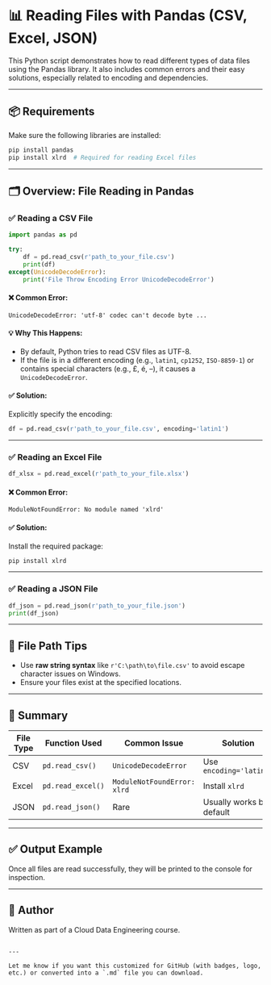 # 📊 Reading Files with Pandas (CSV, Excel, JSON)

This Python script demonstrates how to read different types of data files using the Pandas library. It also includes common errors and their easy solutions, especially related to encoding and dependencies.

---

## 📦 Requirements

Make sure the following libraries are installed:

```bash
pip install pandas
pip install xlrd  # Required for reading Excel files
```

---

## 🗂️ Overview: File Reading in Pandas

### ✅ Reading a CSV File

```python
import pandas as pd

try:
    df = pd.read_csv(r'path_to_your_file.csv')
    print(df)
except(UnicodeDecodeError):
    print('File Throw Encoding Error UnicodeDecodeError')
```

#### ❌ Common Error:

```
UnicodeDecodeError: 'utf-8' codec can't decode byte ...
```

#### 💡 Why This Happens:

- By default, Python tries to read CSV files as UTF-8.
- If the file is in a different encoding (e.g., `latin1`, `cp1252`, `ISO-8859-1`) or contains special characters (e.g., £, é, –), it causes a `UnicodeDecodeError`.

#### ✅ Solution:

Explicitly specify the encoding:

```python
df = pd.read_csv(r'path_to_your_file.csv', encoding='latin1')
```

---

### ✅ Reading an Excel File

```python
df_xlsx = pd.read_excel(r'path_to_your_file.xlsx')
```

#### ❌ Common Error:

```
ModuleNotFoundError: No module named 'xlrd'
```

#### ✅ Solution:

Install the required package:

```bash
pip install xlrd
```

---

### ✅ Reading a JSON File

```python
df_json = pd.read_json(r'path_to_your_file.json')
print(df_json)
```

---

## 📁 File Path Tips

- Use **raw string syntax** like `r'C:\path\to\file.csv'` to avoid escape character issues on Windows.
- Ensure your files exist at the specified locations.

---

## 📌 Summary

| File Type | Function Used     | Common Issue                | Solution                 |
| --------- | ----------------- | --------------------------- | ------------------------ |
| CSV       | `pd.read_csv()`   | `UnicodeDecodeError`        | Use `encoding='latin1'`  |
| Excel     | `pd.read_excel()` | `ModuleNotFoundError: xlrd` | Install `xlrd`           |
| JSON      | `pd.read_json()`  | Rare                        | Usually works by default |

---

## ✅ Output Example

Once all files are read successfully, they will be printed to the console for inspection.

---

## 📍 Author

Written as part of a Cloud Data Engineering course.

```

---

Let me know if you want this customized for GitHub (with badges, logo, etc.) or converted into a `.md` file you can download.
```
